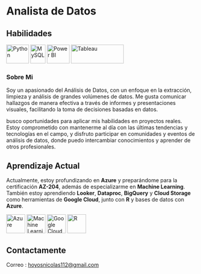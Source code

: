 # Analista de Datos
## Habilidades
<p align="left">
  <img src="https://cdn.jsdelivr.net/gh/devicons/devicon/icons/python/python-original.svg" alt="Python" width="60" height="50"/>
  <img src="https://cdn.jsdelivr.net/gh/devicons/devicon/icons/mysql/mysql-original.svg" alt="MySQL" width="40" height="50"/>
  <img src="https://github.com/microsoft/PowerBI-Icons/blob/main/SVG/Power-BI.svg" alt="Power BI" width="60" height="50"/>
  <img src="https://upload.wikimedia.org/wikipedia/commons/4/4b/Tableau_Logo.png" alt="Tableau" width="140" height="50"/>
</p>

### Sobre Mi
Soy un apasionado del Análisis de Datos, con un enfoque en la extracción, limpieza y análisis de grandes volúmenes de datos. Me gusta comunicar hallazgos de manera efectiva a través de informes y presentaciones visuales, facilitando la toma de decisiones basadas en datos.

busco oportunidades para aplicar mis habilidades en proyectos reales. Estoy comprometido con mantenerme al día con las últimas tendencias y tecnologías en el campo, y disfruto participar en comunidades y eventos de análisis de datos, donde puedo intercambiar conocimientos y aprender de otros profesionales.

## Aprendizaje Actual

Actualmente, estoy profundizando en **Azure** y preparándome para la certificación **AZ-204**, además de especializarme en **Machine Learning**. También estoy aprendiendo **Looker**, **Dataproc**, **BigQuery** y **Cloud Storage** como herramientas de **Google Cloud**, junto con **R** y bases de datos con **Azure**.

<p align="left">
  <img src="https://cdn.jsdelivr.net/gh/devicons/devicon/icons/azure/azure-original.svg" alt="Azure" width="50" height="50"/>
  <img src="https://img.icons8.com/ios/50/000000/machine-learning.png" alt="Machine Learning" width="50" height="50"/>
  <img src="https://cdn.jsdelivr.net/gh/devicons/devicon/icons/googlecloud/googlecloud-original.svg" alt="Google Cloud" width="50" height="50"/>
  <img src="https://cdn.jsdelivr.net/gh/devicons/devicon/icons/r/r-original.svg" alt="R" width="50" height="50"/>
</p>

## Contactamente
Correo : hoyosnicolas112@gmail.com

